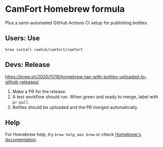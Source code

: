# CamFort Homebrew formula
Plus a semi-automated GitHub Actions CI setup for publishing bottles.

## Users: Use
    brew install raehik/camfort/camfort

## Devs: Release
https://brew.sh/2020/11/18/homebrew-tap-with-bottles-uploaded-to-github-releases/

  1. Make a PR for the release.
  2. A test workflow should run. When green and ready to merge, label with
     `pr-pull`.
  3. Bottles should be uploaded and the PR merged automatically.

## Help
For Homebrew help, try `brew help`, `man brew` or check [Homebrew's
documentation](https://docs.brew.sh).
